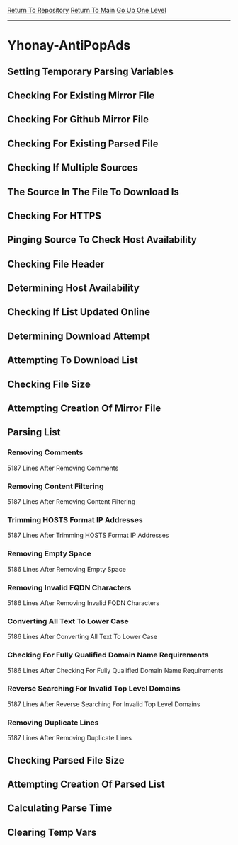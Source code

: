 [Return To Repository](https://github.com/deathbybandaid/piholeparser/)
[Return To Main](https://github.com/deathbybandaid/piholeparser/blob/master/RecentRunLogs/Mainlog.md)
[Go Up One Level](https://github.com/deathbybandaid/piholeparser/blob/master/RecentRunLogs/TopLevelScripts/30-Processing-Blacklists.md)
____________________________________
# Yhonay-AntiPopAds
## Setting Temporary Parsing Variables
## Checking For Existing Mirror File
## Checking For Github Mirror File
## Checking For Existing Parsed File
## Checking If Multiple Sources
## The Source In The File To Download Is
## Checking For HTTPS
## Pinging Source To Check Host Availability
## Checking File Header
## Determining Host Availability
## Checking If List Updated Online
## Determining Download Attempt
## Attempting To Download List
## Checking File Size
## Attempting Creation Of Mirror File
## Parsing List
### Removing Comments
5187 Lines After Removing Comments
### Removing Content Filtering
5187 Lines After Removing Content Filtering
### Trimming HOSTS Format IP Addresses
5187 Lines After Trimming HOSTS Format IP Addresses
### Removing Empty Space
5186 Lines After Removing Empty Space
### Removing Invalid FQDN Characters
5186 Lines After Removing Invalid FQDN Characters
### Converting All Text To Lower Case
5186 Lines After Converting All Text To Lower Case
### Checking For Fully Qualified Domain Name Requirements
5186 Lines After Checking For Fully Qualified Domain Name Requirements
### Reverse Searching For Invalid Top Level Domains
5187 Lines After Reverse Searching For Invalid Top Level Domains
### Removing Duplicate Lines
5187 Lines After Removing Duplicate Lines
## Checking Parsed File Size
## Attempting Creation Of Parsed List
## Calculating Parse Time
## Clearing Temp Vars
